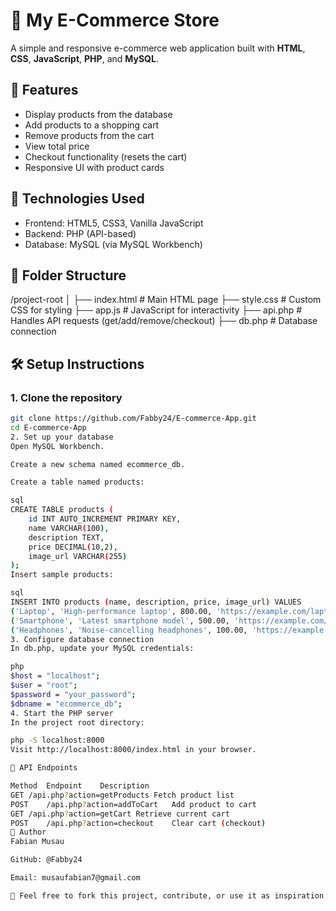# 🛒 My E-Commerce Store

A simple and responsive e-commerce web application built with **HTML**, **CSS**, **JavaScript**, **PHP**, and **MySQL**.

## 🚀 Features

- Display products from the database
- Add products to a shopping cart
- Remove products from the cart
- View total price
- Checkout functionality (resets the cart)
- Responsive UI with product cards

## 🧰 Technologies Used

- Frontend: HTML5, CSS3, Vanilla JavaScript
- Backend: PHP (API-based)
- Database: MySQL (via MySQL Workbench)

## 📁 Folder Structure

/project-root │ ├── index.html # Main HTML page ├── style.css # Custom CSS for styling ├── app.js # JavaScript for interactivity ├── api.php # Handles API requests (get/add/remove/checkout) ├── db.php # Database connection 

## 🛠️ Setup Instructions

### 1. Clone the repository

```bash
git clone https://github.com/Fabby24/E-commerce-App.git
cd E-commerce-App
2. Set up your database
Open MySQL Workbench.

Create a new schema named ecommerce_db.

Create a table named products:

sql
CREATE TABLE products (
    id INT AUTO_INCREMENT PRIMARY KEY,
    name VARCHAR(100),
    description TEXT,
    price DECIMAL(10,2),
    image_url VARCHAR(255)
);
Insert sample products:

sql
INSERT INTO products (name, description, price, image_url) VALUES
('Laptop', 'High-performance laptop', 800.00, 'https://example.com/laptop.jpg'),
('Smartphone', 'Latest smartphone model', 500.00, 'https://example.com/phone.jpg'),
('Headphones', 'Noise-cancelling headphones', 100.00, 'https://example.com/headphones.jpg');
3. Configure database connection
In db.php, update your MySQL credentials:

php
$host = "localhost";
$user = "root";
$password = "your_password";
$dbname = "ecommerce_db";
4. Start the PHP server
In the project root directory:

php -S localhost:8000
Visit http://localhost:8000/index.html in your browser.

🧾 API Endpoints

Method	Endpoint	Description
GET	/api.php?action=getProducts	Fetch product list
POST	/api.php?action=addToCart	Add product to cart
GET	/api.php?action=getCart	Retrieve current cart
POST	/api.php?action=checkout	Clear cart (checkout)
👤 Author
Fabian Musau

GitHub: @Fabby24

Email: musaufabian7@gmail.com

📝 Feel free to fork this project, contribute, or use it as inspiration for your own store!
